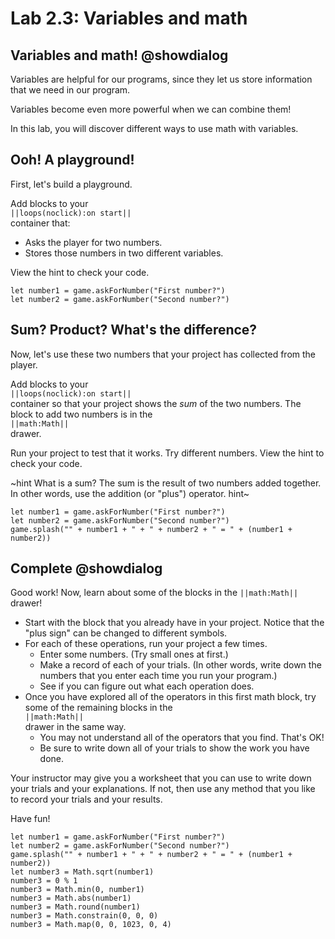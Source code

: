# Lab 2.3: Variables and math

## Variables and math! @showdialog

Variables are helpful for our programs,
since they let us store information that we need in our program.

Variables become even more powerful when we can combine them!

In this lab, you will discover different ways to use math with variables.

## Ooh! A playground!

First, let's build a playground.

Add blocks to your   
``||loops(noclick):on start||``   
container that:

-    Asks the player for two numbers.
-    Stores those numbers in two different variables.

View the hint to check your code.

```blocks
let number1 = game.askForNumber("First number?")
let number2 = game.askForNumber("Second number?")
```

## Sum? Product? What's the difference?

Now, let's use these two numbers that your project has collected from the player.

Add blocks to your   
``||loops(noclick):on start||``   
container so that your project shows the *sum* of the two numbers.
The block to add two numbers is in the   
``||math:Math||``   
drawer.

Run your project to test that it works. Try different numbers.
View the hint to check your code.

~hint What is a sum?
The sum is the result of two numbers added together. In other words,
use the addition (or "plus") operator.
hint~

```blocks
let number1 = game.askForNumber("First number?")
let number2 = game.askForNumber("Second number?")
game.splash("" + number1 + " + " + number2 + " = " + (number1 + number2))
```

## Complete @showdialog

Good work! Now, learn about some of the blocks in the ``||math:Math||`` drawer!

-    Start with the block that you already have in your project.
Notice that the "plus sign" can be changed to different symbols.
-    For each of these operations, run your project a few times.
     -    Enter some numbers. (Try small ones at first.)
     -    Make a record of each of your trials.
          (In other words, write down the numbers that you enter each time
          you run your program.)
     -    See if you can figure out what each operation does.
-    Once you have explored all of the operators in this first math block,
try some of the remaining blocks in the   
``||math:Math||``   
drawer in the same way.
     -    You may not understand all of the operators that you find. That's OK!
     -    Be sure to write down all of your trials to show the work you have done.

Your instructor may give you a worksheet that you can use to write down
your trials and your explanations. If not, then use any method that you like
to record your trials and your results.

Have fun!

```ghost
let number1 = game.askForNumber("First number?")
let number2 = game.askForNumber("Second number?")
game.splash("" + number1 + " + " + number2 + " = " + (number1 + number2))
let number3 = Math.sqrt(number1)
number3 = 0 % 1
number3 = Math.min(0, number1)
number3 = Math.abs(number1)
number3 = Math.round(number1)
number3 = Math.constrain(0, 0, 0)
number3 = Math.map(0, 0, 1023, 0, 4)
```
